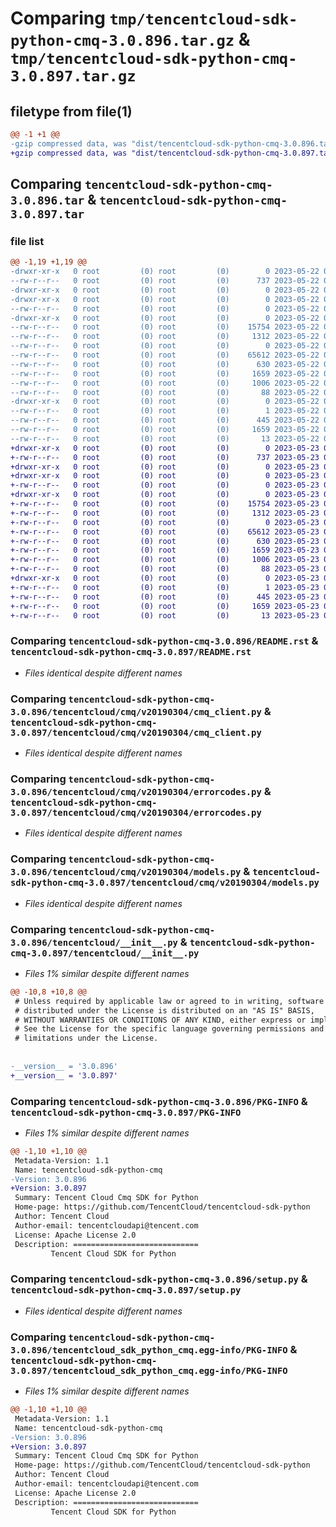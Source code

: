 # Comparing `tmp/tencentcloud-sdk-python-cmq-3.0.896.tar.gz` & `tmp/tencentcloud-sdk-python-cmq-3.0.897.tar.gz`

## filetype from file(1)

```diff
@@ -1 +1 @@
-gzip compressed data, was "dist/tencentcloud-sdk-python-cmq-3.0.896.tar", last modified: Mon May 22 00:19:18 2023, max compression
+gzip compressed data, was "dist/tencentcloud-sdk-python-cmq-3.0.897.tar", last modified: Tue May 23 02:18:29 2023, max compression
```

## Comparing `tencentcloud-sdk-python-cmq-3.0.896.tar` & `tencentcloud-sdk-python-cmq-3.0.897.tar`

### file list

```diff
@@ -1,19 +1,19 @@
-drwxr-xr-x   0 root         (0) root         (0)        0 2023-05-22 00:19:18.000000 tencentcloud-sdk-python-cmq-3.0.896/
--rw-r--r--   0 root         (0) root         (0)      737 2023-05-22 00:19:18.000000 tencentcloud-sdk-python-cmq-3.0.896/README.rst
-drwxr-xr-x   0 root         (0) root         (0)        0 2023-05-22 00:19:18.000000 tencentcloud-sdk-python-cmq-3.0.896/tencentcloud/
-drwxr-xr-x   0 root         (0) root         (0)        0 2023-05-22 00:19:18.000000 tencentcloud-sdk-python-cmq-3.0.896/tencentcloud/cmq/
--rw-r--r--   0 root         (0) root         (0)        0 2023-05-22 00:19:18.000000 tencentcloud-sdk-python-cmq-3.0.896/tencentcloud/cmq/__init__.py
-drwxr-xr-x   0 root         (0) root         (0)        0 2023-05-22 00:19:18.000000 tencentcloud-sdk-python-cmq-3.0.896/tencentcloud/cmq/v20190304/
--rw-r--r--   0 root         (0) root         (0)    15754 2023-05-22 00:19:18.000000 tencentcloud-sdk-python-cmq-3.0.896/tencentcloud/cmq/v20190304/cmq_client.py
--rw-r--r--   0 root         (0) root         (0)     1312 2023-05-22 00:19:18.000000 tencentcloud-sdk-python-cmq-3.0.896/tencentcloud/cmq/v20190304/errorcodes.py
--rw-r--r--   0 root         (0) root         (0)        0 2023-05-22 00:19:18.000000 tencentcloud-sdk-python-cmq-3.0.896/tencentcloud/cmq/v20190304/__init__.py
--rw-r--r--   0 root         (0) root         (0)    65612 2023-05-22 00:19:18.000000 tencentcloud-sdk-python-cmq-3.0.896/tencentcloud/cmq/v20190304/models.py
--rw-r--r--   0 root         (0) root         (0)      630 2023-05-22 00:19:18.000000 tencentcloud-sdk-python-cmq-3.0.896/tencentcloud/__init__.py
--rw-r--r--   0 root         (0) root         (0)     1659 2023-05-22 00:19:18.000000 tencentcloud-sdk-python-cmq-3.0.896/PKG-INFO
--rw-r--r--   0 root         (0) root         (0)     1006 2023-05-22 00:19:18.000000 tencentcloud-sdk-python-cmq-3.0.896/setup.py
--rw-r--r--   0 root         (0) root         (0)       88 2023-05-22 00:19:18.000000 tencentcloud-sdk-python-cmq-3.0.896/setup.cfg
-drwxr-xr-x   0 root         (0) root         (0)        0 2023-05-22 00:19:18.000000 tencentcloud-sdk-python-cmq-3.0.896/tencentcloud_sdk_python_cmq.egg-info/
--rw-r--r--   0 root         (0) root         (0)        1 2023-05-22 00:19:18.000000 tencentcloud-sdk-python-cmq-3.0.896/tencentcloud_sdk_python_cmq.egg-info/dependency_links.txt
--rw-r--r--   0 root         (0) root         (0)      445 2023-05-22 00:19:18.000000 tencentcloud-sdk-python-cmq-3.0.896/tencentcloud_sdk_python_cmq.egg-info/SOURCES.txt
--rw-r--r--   0 root         (0) root         (0)     1659 2023-05-22 00:19:18.000000 tencentcloud-sdk-python-cmq-3.0.896/tencentcloud_sdk_python_cmq.egg-info/PKG-INFO
--rw-r--r--   0 root         (0) root         (0)       13 2023-05-22 00:19:18.000000 tencentcloud-sdk-python-cmq-3.0.896/tencentcloud_sdk_python_cmq.egg-info/top_level.txt
+drwxr-xr-x   0 root         (0) root         (0)        0 2023-05-23 02:18:29.000000 tencentcloud-sdk-python-cmq-3.0.897/
+-rw-r--r--   0 root         (0) root         (0)      737 2023-05-23 02:18:29.000000 tencentcloud-sdk-python-cmq-3.0.897/README.rst
+drwxr-xr-x   0 root         (0) root         (0)        0 2023-05-23 02:18:29.000000 tencentcloud-sdk-python-cmq-3.0.897/tencentcloud/
+drwxr-xr-x   0 root         (0) root         (0)        0 2023-05-23 02:18:29.000000 tencentcloud-sdk-python-cmq-3.0.897/tencentcloud/cmq/
+-rw-r--r--   0 root         (0) root         (0)        0 2023-05-23 02:18:29.000000 tencentcloud-sdk-python-cmq-3.0.897/tencentcloud/cmq/__init__.py
+drwxr-xr-x   0 root         (0) root         (0)        0 2023-05-23 02:18:29.000000 tencentcloud-sdk-python-cmq-3.0.897/tencentcloud/cmq/v20190304/
+-rw-r--r--   0 root         (0) root         (0)    15754 2023-05-23 02:18:29.000000 tencentcloud-sdk-python-cmq-3.0.897/tencentcloud/cmq/v20190304/cmq_client.py
+-rw-r--r--   0 root         (0) root         (0)     1312 2023-05-23 02:18:29.000000 tencentcloud-sdk-python-cmq-3.0.897/tencentcloud/cmq/v20190304/errorcodes.py
+-rw-r--r--   0 root         (0) root         (0)        0 2023-05-23 02:18:29.000000 tencentcloud-sdk-python-cmq-3.0.897/tencentcloud/cmq/v20190304/__init__.py
+-rw-r--r--   0 root         (0) root         (0)    65612 2023-05-23 02:18:29.000000 tencentcloud-sdk-python-cmq-3.0.897/tencentcloud/cmq/v20190304/models.py
+-rw-r--r--   0 root         (0) root         (0)      630 2023-05-23 02:18:29.000000 tencentcloud-sdk-python-cmq-3.0.897/tencentcloud/__init__.py
+-rw-r--r--   0 root         (0) root         (0)     1659 2023-05-23 02:18:29.000000 tencentcloud-sdk-python-cmq-3.0.897/PKG-INFO
+-rw-r--r--   0 root         (0) root         (0)     1006 2023-05-23 02:18:29.000000 tencentcloud-sdk-python-cmq-3.0.897/setup.py
+-rw-r--r--   0 root         (0) root         (0)       88 2023-05-23 02:18:29.000000 tencentcloud-sdk-python-cmq-3.0.897/setup.cfg
+drwxr-xr-x   0 root         (0) root         (0)        0 2023-05-23 02:18:29.000000 tencentcloud-sdk-python-cmq-3.0.897/tencentcloud_sdk_python_cmq.egg-info/
+-rw-r--r--   0 root         (0) root         (0)        1 2023-05-23 02:18:29.000000 tencentcloud-sdk-python-cmq-3.0.897/tencentcloud_sdk_python_cmq.egg-info/dependency_links.txt
+-rw-r--r--   0 root         (0) root         (0)      445 2023-05-23 02:18:29.000000 tencentcloud-sdk-python-cmq-3.0.897/tencentcloud_sdk_python_cmq.egg-info/SOURCES.txt
+-rw-r--r--   0 root         (0) root         (0)     1659 2023-05-23 02:18:29.000000 tencentcloud-sdk-python-cmq-3.0.897/tencentcloud_sdk_python_cmq.egg-info/PKG-INFO
+-rw-r--r--   0 root         (0) root         (0)       13 2023-05-23 02:18:29.000000 tencentcloud-sdk-python-cmq-3.0.897/tencentcloud_sdk_python_cmq.egg-info/top_level.txt
```

### Comparing `tencentcloud-sdk-python-cmq-3.0.896/README.rst` & `tencentcloud-sdk-python-cmq-3.0.897/README.rst`

 * *Files identical despite different names*

### Comparing `tencentcloud-sdk-python-cmq-3.0.896/tencentcloud/cmq/v20190304/cmq_client.py` & `tencentcloud-sdk-python-cmq-3.0.897/tencentcloud/cmq/v20190304/cmq_client.py`

 * *Files identical despite different names*

### Comparing `tencentcloud-sdk-python-cmq-3.0.896/tencentcloud/cmq/v20190304/errorcodes.py` & `tencentcloud-sdk-python-cmq-3.0.897/tencentcloud/cmq/v20190304/errorcodes.py`

 * *Files identical despite different names*

### Comparing `tencentcloud-sdk-python-cmq-3.0.896/tencentcloud/cmq/v20190304/models.py` & `tencentcloud-sdk-python-cmq-3.0.897/tencentcloud/cmq/v20190304/models.py`

 * *Files identical despite different names*

### Comparing `tencentcloud-sdk-python-cmq-3.0.896/tencentcloud/__init__.py` & `tencentcloud-sdk-python-cmq-3.0.897/tencentcloud/__init__.py`

 * *Files 1% similar despite different names*

```diff
@@ -10,8 +10,8 @@
 # Unless required by applicable law or agreed to in writing, software
 # distributed under the License is distributed on an "AS IS" BASIS,
 # WITHOUT WARRANTIES OR CONDITIONS OF ANY KIND, either express or implied.
 # See the License for the specific language governing permissions and
 # limitations under the License.
 
 
-__version__ = '3.0.896'
+__version__ = '3.0.897'
```

### Comparing `tencentcloud-sdk-python-cmq-3.0.896/PKG-INFO` & `tencentcloud-sdk-python-cmq-3.0.897/PKG-INFO`

 * *Files 1% similar despite different names*

```diff
@@ -1,10 +1,10 @@
 Metadata-Version: 1.1
 Name: tencentcloud-sdk-python-cmq
-Version: 3.0.896
+Version: 3.0.897
 Summary: Tencent Cloud Cmq SDK for Python
 Home-page: https://github.com/TencentCloud/tencentcloud-sdk-python
 Author: Tencent Cloud
 Author-email: tencentcloudapi@tencent.com
 License: Apache License 2.0
 Description: ============================
         Tencent Cloud SDK for Python
```

### Comparing `tencentcloud-sdk-python-cmq-3.0.896/setup.py` & `tencentcloud-sdk-python-cmq-3.0.897/setup.py`

 * *Files identical despite different names*

### Comparing `tencentcloud-sdk-python-cmq-3.0.896/tencentcloud_sdk_python_cmq.egg-info/PKG-INFO` & `tencentcloud-sdk-python-cmq-3.0.897/tencentcloud_sdk_python_cmq.egg-info/PKG-INFO`

 * *Files 1% similar despite different names*

```diff
@@ -1,10 +1,10 @@
 Metadata-Version: 1.1
 Name: tencentcloud-sdk-python-cmq
-Version: 3.0.896
+Version: 3.0.897
 Summary: Tencent Cloud Cmq SDK for Python
 Home-page: https://github.com/TencentCloud/tencentcloud-sdk-python
 Author: Tencent Cloud
 Author-email: tencentcloudapi@tencent.com
 License: Apache License 2.0
 Description: ============================
         Tencent Cloud SDK for Python
```

